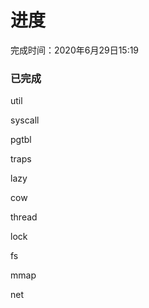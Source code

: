 # 进度

完成时间：2020年6月29日15:19

### 已完成

util

syscall

pgtbl

traps

lazy

cow

thread

lock

fs

mmap

net
